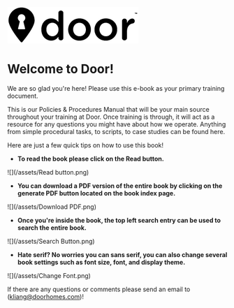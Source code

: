 ![](/assets/door-logo-black-small.png)

# Welcome to Door!

We are so glad you're here! Please use this e-book as your primary training document.

This is our Policies & Procedures Manual that will be your main source throughout your training at Door. Once training is through, it will act as a resource for any questions you might have about how we operate. Anything from simple procedural tasks, to scripts, to case studies can be found here. 

Here are just a few quick tips on how to use this book!

* **To read the book please click on the Read button.**

![](/assets/Read button.png)

* **You can download a PDF version of the entire book by clicking on the generate PDF button located on the book index page.**

![](/assets/Download PDF.png)

* **Once you're inside the book, the top left search entry can be used to search the entire book.**

![](/assets/Search Button.png)

* **Hate serif? No worries you can sans serif, you can also change several book settings such as font size, font, and display theme.**

![](/assets/Change Font.png)

If there are any questions or comments please send an email to \(kliang@doorhomes.com\)!

